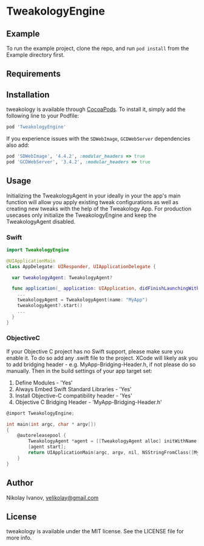 # TweakologyEngine

## Example

To run the example project, clone the repo, and run `pod install` from the Example directory first.

## Requirements

## Installation

tweakology is available through [CocoaPods](http://cocoapods.org). To install
it, simply add the following line to your Podfile:

```ruby
pod 'TweakologyEngine'
```

If you experience issues with the `SDWebImage`,  `GCDWebServer` dependencies also add:

```ruby
pod 'SDWebImage', '4.4.2', :modular_headers => true
pod 'GCDWebServer', '3.4.2', :modular_headers => true
```

## Usage

Initializing the TweakologyAgent in your ideally in your the app's main function will allow you apply existing tweak configurations as well as creating new tweaks with the help of the Tweakology App. For production usecases only initialize the TweakologyEngine and keep the TweakologyAgent disabled.

### Swift

```swift
import TweakologyEngine

@UIApplicationMain
class AppDelegate: UIResponder, UIApplicationDelegate {

  var tweakologyAgent: TweakologyAgent?

  func application(_ application: UIApplication, didFinishLaunchingWithOptions launchOptions: [UIApplication.LaunchOptionsKey: Any]?) -> Bool {
    ...
    tweakologyAgent = TweakologyAgent(name: "MyApp")
    tweakologyAgent?.start()
    ...
  }
}
```

### ObjectiveC

If your Objective C project has no Swift support, please make sure you enable it. To do so add any .swift file to the project. XCode will likely ask you to add bridging header - e.g. MyApp-Bridging-Header.h, if not please do so manually. Then in the build settings of your app target set:
1. Define Modules - 'Yes'
2. Always Embed Swift Standard Libraries - 'Yes'
3. Install Objective-C compatibility header - 'Yes'
4. Objective C Bridging Header - 'MyApp-Bridging-Header.h'

```objective-c
@import TweakologyEngine;

int main(int argc, char * argv[])
{
    @autoreleasepool {
        TweakologyAgent *agent = [[TweakologyAgent alloc] initWithName:@"MyApp"];
        [agent start];
        return UIApplicationMain(argc, argv, nil, NSStringFromClass([MyAppDelegate class]));
    }
}
```

## Author

Nikolay Ivanov, velikolay@gmail.com

## License

tweakology is available under the MIT license. See the LICENSE file for more info.
